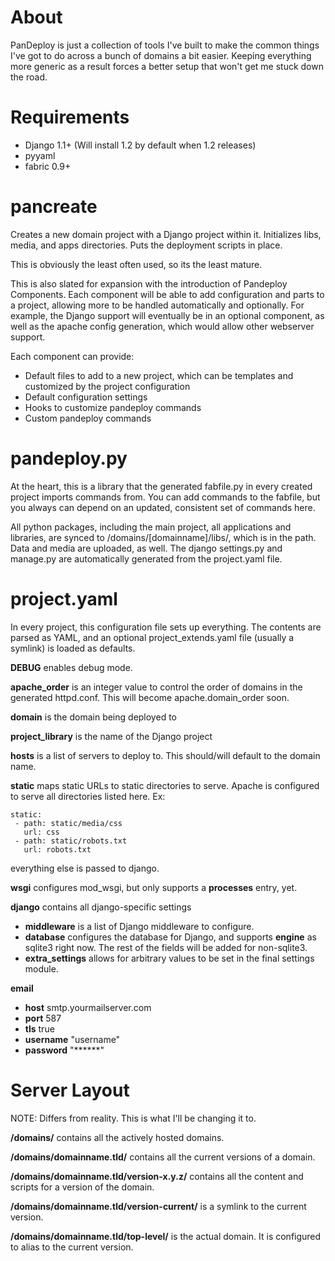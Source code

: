 # About

PanDeploy is just a collection of tools I've built to make the common things
I've got to do across a bunch of domains a bit easier. Keeping everything more
generic as a result forces a better setup that won't get me stuck down the
road.

# Requirements

- Django 1.1+ (Will install 1.2 by default when 1.2 releases)
- pyyaml
- fabric 0.9+

# pancreate

Creates a new domain project with a Django project within it. Initializes
libs, media, and apps directories. Puts the deployment scripts in place.

This is obviously the least often used, so its the least mature.

This is also slated for expansion with the introduction of Pandeploy
Components. Each component will be able to add configuration and parts
to a project, allowing more to be handled automatically and optionally.
For example, the Django support will eventually be in an optional component,
as well as the apache config generation, which would allow other webserver
support.

Each component can provide:

- Default files to add to a new project, which can be templates and
customized by the project configuration
- Default configuration settings
- Hooks to customize pandeploy commands
- Custom pandeploy commands


# pandeploy.py

At the heart, this is a library that the generated fabfile.py in every
created project imports commands from. You can add commands to the fabfile,
but you always can depend on an updated, consistent set of commands here.

All python packages, including the main project, all applications and
libraries, are synced to /domains/[domainname]/libs/, which is in the path.
Data and media are uploaded, as well. The django settings.py and manage.py
are automatically generated from the project.yaml file.

# project.yaml

In every project, this configuration file sets up everything. The contents
are parsed as YAML, and an optional project_extends.yaml file (usually a
symlink) is loaded as defaults.

**DEBUG** enables debug mode.

**apache_order** is an integer value to control the order of domains
in the generated httpd.conf. This will become apache.domain_order soon.

**domain** is the domain being deployed to

**project_library** is the name of the Django project

**hosts** is a list of servers to deploy to. This should/will default to
the domain name.

**static** maps static URLs to static directories to serve. Apache is
configured to serve all directories listed here. Ex:

    static:
     - path: static/media/css
       url: css
     - path: static/robots.txt
       url: robots.txt

everything else is passed to django.

**wsgi** configures mod_wsgi, but only supports a **processes** entry, yet.

**django** contains all django-specific settings

 * **middleware** is a list of Django middleware to configure.
 * **database** configures the database for Django, and supports **engine** as
   sqlite3 right now. The rest of the fields will be added for non-sqlite3.
 * **extra_settings** allows for arbitrary values to be set in the
   final settings module.

**email**

 * **host** smtp.yourmailserver.com
 * **port** 587
 * **tls** true
 * **username** "username"
 * **password** "******"

# Server Layout

NOTE: Differs from reality. This is what I'll be changing it to.

**/domains/** contains all the actively hosted domains.

**/domains/domainname.tld/** contains all the current versions of a domain. 

**/domains/domainname.tld/version-x.y.z/** contains all the content and scripts for a version of the domain.

**/domains/domainname.tld/version-current/** is a symlink to the current version.

**/domains/domainname.tld/top-level/** is the actual domain. It is configured to alias to the current version.
